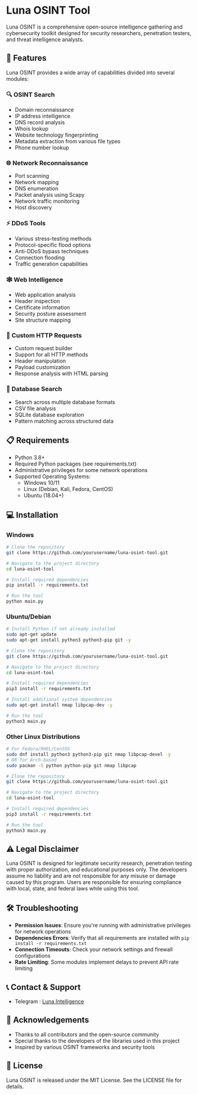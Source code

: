 # Luna OSINT Tool

Luna OSINT is a comprehensive open-source intelligence gathering and cybersecurity toolkit designed for security researchers, penetration testers, and threat intelligence analysts.

## 🌟 Features

Luna OSINT provides a wide array of capabilities divided into several modules:

### 🔍 OSINT Search
- Domain reconnaissance
- IP address intelligence
- DNS record analysis
- Whois lookup
- Website technology fingerprinting
- Metadata extraction from various file types
- Phone number lookup

### 🌐 Network Reconnaissance
- Port scanning
- Network mapping
- DNS enumeration
- Packet analysis using Scapy
- Network traffic monitoring
- Host discovery

### ⚡ DDoS Tools
- Various stress-testing methods
- Protocol-specific flood options
- Anti-DDoS bypass techniques
- Connection flooding
- Traffic generation capabilities

### 🕸️ Web Intelligence
- Web application analysis
- Header inspection
- Certificate information
- Security posture assessment
- Site structure mapping

### 🔄 Custom HTTP Requests
- Custom request builder
- Support for all HTTP methods
- Header manipulation
- Payload customization
- Response analysis with HTML parsing

### 💾 Database Search
- Search across multiple database formats
- CSV file analysis
- SQLite database exploration
- Pattern matching across structured data

## 📋 Requirements

- Python 3.8+
- Required Python packages (see requirements.txt)
- Administrative privileges for some network operations
- Supported Operating Systems:
  - Windows 10/11
  - Linux (Debian, Kali, Fedora, CentOS)
  - Ubuntu (18.04+)

## 💻 Installation

### Windows

```bash
# Clone the repository
git clone https://github.com/yourusername/luna-osint-tool.git

# Navigate to the project directory
cd luna-osint-tool

# Install required dependencies
pip install -r requirements.txt

# Run the tool
python main.py
```

### Ubuntu/Debian

```bash
# Install Python if not already installed
sudo apt-get update
sudo apt-get install python3 python3-pip git -y

# Clone the repository
git clone https://github.com/yourusername/luna-osint-tool.git

# Navigate to the project directory
cd luna-osint-tool

# Install required dependencies
pip3 install -r requirements.txt

# Install additional system dependencies
sudo apt-get install nmap libpcap-dev -y

# Run the tool
python3 main.py
```

### Other Linux Distributions

```bash
# For Fedora/RHEL/CentOS
sudo dnf install python3 python3-pip git nmap libpcap-devel -y
# OR for Arch-based
sudo pacman -S python python-pip git nmap libpcap

# Clone the repository
git clone https://github.com/yourusername/luna-osint-tool.git

# Navigate to the project directory
cd luna-osint-tool

# Install required dependencies
pip3 install -r requirements.txt

# Run the tool
python3 main.py
```

## ⚠️ Legal Disclaimer

Luna OSINT is designed for legitimate security research, penetration testing with proper authorization, and educational purposes only. The developers assume no liability and are not responsible for any misuse or damage caused by this program. Users are responsible for ensuring compliance with local, state, and federal laws while using this tool.

## 🛠️ Troubleshooting

- **Permission Issues**: Ensure you're running with administrative privileges for network operations
- **Dependencies Errors**: Verify that all requirements are installed with `pip install -r requirements.txt`
- **Connection Timeouts**: Check your network settings and firewall configurations
- **Rate Limiting**: Some modules implement delays to prevent API rate limiting

## 📞 Contact & Support

- Telegram : [Luna Intelligence](https://t.me/luna_intelligence)

## 🙏 Acknowledgements

- Thanks to all contributors and the open-source community
- Special thanks to the developers of the libraries used in this project
- Inspired by various OSINT frameworks and security tools

## 📄 License

Luna OSINT is released under the MIT License. See the LICENSE file for details.